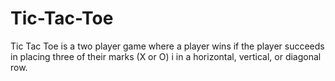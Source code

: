 # Tic-Tac-Toe
Tic Tac Toe is a two player game where a player wins if the player succeeds in placing three of their marks (X or O) i in a horizontal, vertical, or diagonal row.
